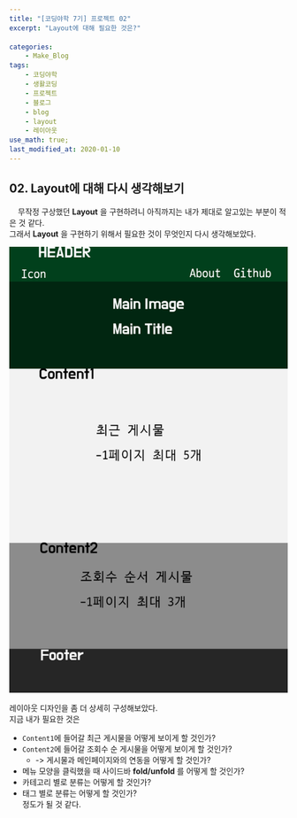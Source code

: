```yaml
---
title: "[코딩야학 7기] 프로젝트 02"
excerpt: "Layout에 대해 필요한 것은?"

categories:
    - Make_Blog
tags:
    - 코딩야학
    - 생활코딩
    - 프로젝트
    - 블로그
    - blog
    - layout
    - 레이아웃  
use_math: true;
last_modified_at: 2020-01-10
---   
```


## 02. Layout에 대해 다시 생각해보기  
&nbsp; &nbsp; 무작정 구상했던 __Layout__ 을 구현하려니 아직까지는 내가 제대로 알고있는 부분이 적은 것 같다.  
그래서 __Layout__ 을 구현하기 위해서 필요한 것이 무엇인지 다시 생각해보았다.
  
![Layout Design](/assets/Make_Blog/2020-01-10-Makeblog-Codingyahac-02-img01.png)  
  
레이아웃 디자인을 좀 더 상세히 구성해보았다.  
지금 내가 필요한 것은
+ `Content1`에 들어갈 최근 게시물을 어떻게 보이게 할 것인가?
+ `Content2`에 들어갈 조회수 순 게시물을 어떻게 보이게 할 것인가?
  + -> 게시물과 메인페이지와의 연동을 어떻게 할 것인가?
+ 메뉴 모양을 클릭했을 때 사이드바 __fold/unfold__ 를 어떻게 할 것인가?  
+ 카테고리 별로 분류는 어떻게 할 것인가?  
+ 태그 별로 분류는 어떻게 할 것인가?  
정도가 될 것 같다.  
